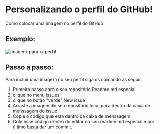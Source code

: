 # Personalizando o perfil do GitHub!
Como colocar uma imagem no perfil do GitHub 

## Exemplo:

![imagem-para-o-perfil](https://user-images.githubusercontent.com/101530916/169626501-d236659b-7401-4c88-b8b1-7d65ca1cfa15.jpg)

## Passo a passo:
Para incluir uma imagem no seu perfil siga os comando as seguir.

1. Primeiro passo abra o seu repositório Readme.md especial
2. clique no menu issues
3. clique no botão "verde" New issue
4. Arraste a imagem do seu repositório local para dentro da caixa de menssagem do issue
5. Copie o código que esta dentro da caixa de menssagem 
6. Cole esse código dentro do editor do seu readme.md especial e por último basta dar um commit. 

